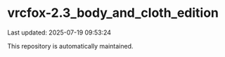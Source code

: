 # vrcfox-2.3_body_and_cloth_edition

Last updated: 2025-07-19 09:53:24

This repository is automatically maintained.
